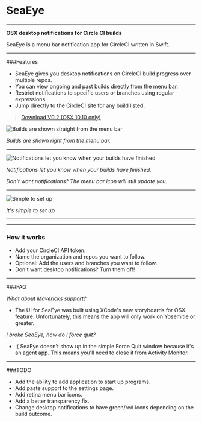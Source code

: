 SeaEye
======
---
**OSX desktop notifications for Circle CI builds**

SeaEye is a menu bar notification app for CircleCI written in Swift.

---

###Features
* SeaEye gives you desktop notifications on CircleCI build progress over multiple repos.
* You can view ongoing and past builds directly from the menu bar.
* Restrict notifications to specific users or branches using regular expressions.
* Jump directly to the CircleCI site for any build listed.

> [Download V0.2 (OSX 10.10 only)](https://github.com/nolaneo/SeaEye/blob/master/Builds/SeaEye%20v0.2.zip?raw=true)

![Builds are shown straight from the menu bar](raw.githubusercontent.com/nolaneo/SeaEye/master/Screenshots/builds.png)


*Builds are shown right from the menu bar.*

---
![Notifications let you know when your builds have finished](raw.githubusercontent.com/nolaneo/SeaEye/master/Screenshots/notification.png)

*Notifications let you know when your builds have finished.*

*Don't want notifications? The menu bar icon will still update you.*

---
![Simple to set up](raw.githubusercontent.com/nolaneo/SeaEye/master/Screenshots/settings.png)

*It's simple to set up*

---

---
### How it works
* Add your CircleCI API token.
* Name the organization and repos you want to follow.
* Optional: Add the users and branches you want to follow.
* Don't want desktop notifications? Turn them off!

---
###FAQ

*What about Mavericks support?*
* The UI for SeaEye was built using XCode's new storyboards for OSX feature. Unfortunately, this means the app will only work on Yosemitie or greater.

*I broke SeaEye, how do I force quit?*
* :( SeaEye doesn't show up in the simple Force Quit window because it's an agent app. This means you'll need to close it from Activity Monitor.

---
###TODO
* Add the ability to add application to start up programs.
* Add paste support to the settings page.
* Add retina menu bar icons.
* Add a better transparency fix.
* Change desktop notifications to have green/red icons depending on the build outcome.

